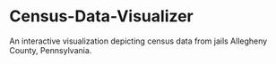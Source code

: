 # Census-Data-Visualizer
An interactive visualization depicting census data from jails Allegheny County, Pennsylvania.
